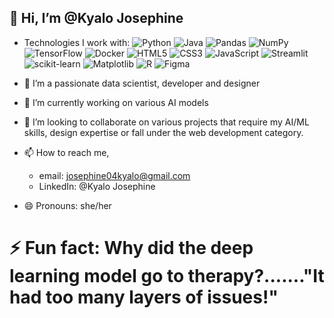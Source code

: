 ## 👋 Hi, I’m @Kyalo Josephine
- Technologies I work with:
![Python](https://img.shields.io/badge/Python-3.x-yellow?logo=python)
![Java](https://img.shields.io/badge/Java-17-orange?logo=java)
![Pandas](https://img.shields.io/badge/Pandas-data-blue?logo=pandas)
![NumPy](https://img.shields.io/badge/NumPy-matrix-purple?logo=numpy)
![TensorFlow](https://img.shields.io/badge/TensorFlow-ML-orange?logo=tensorflow)
![Docker](https://img.shields.io/badge/Docker-containerization-lightblue?logo=docker)
![HTML5](https://img.shields.io/badge/HTML5-E34F26?logo=html5&logoColor=white)
![CSS3](https://img.shields.io/badge/CSS3-1572B6?logo=css3&logoColor=white)
![JavaScript](https://img.shields.io/badge/JavaScript-F7DF1E?logo=javascript&logoColor=black)
![Streamlit](https://img.shields.io/badge/Streamlit-FF4B4B?logo=streamlit&logoColor=white)
![scikit-learn](https://img.shields.io/badge/scikit--learn-F7931E?logo=scikit-learn&logoColor=white)
![Matplotlib](https://img.shields.io/badge/Matplotlib-003b57?logo=matplotlib&logoColor=white)
![R](https://img.shields.io/badge/R-276DC3?logo=r&logoColor=white)
![Figma](https://img.shields.io/badge/Figma-F24E1E?logo=figma&logoColor=white)



- 👀 I’m a passionate data scientist, developer and designer
- 🌱 I’m currently working on various AI models
- 💞️ I’m looking to collaborate on various projects that require my AI/ML skills, design expertise or fall under the web development category.
- 📫 How to reach me,
   * email: josephine04kyalo@gmail.com
   * LinkedIn: @Kyalo Josephine
- 😄 Pronouns: she/her
# ⚡ Fun fact: Why did the deep learning model go to therapy?......."It had too many layers of issues!"

<!---
jossyKyalo/jossyKyalo is a ✨ special ✨ repository because its `README.md` (this file) appears on your GitHub profile.
You can click the Preview link to take a look at your changes.
--->
